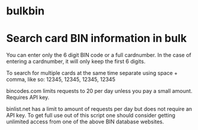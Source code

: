 # bulkbin
<h1>Search card BIN information in bulk</h1>

<p>You can enter only the 6 digit BIN code or a full cardnumber.
In the case of entering a cardnumber, it will only keep the first 6 digits.

To search for multiple cards at the same time separate using space + comma, like so:
12345, 12345, 12345, 12345</p>

<p>bincodes.com limits requests to 20 per day unless you pay a small amount. Requires API key.

binlist.net has a limit to amount of requests per day but does not require an API key.
  To get full use out of this script one should consider getting unlimited access from one of the above BIN database websites.</p>
